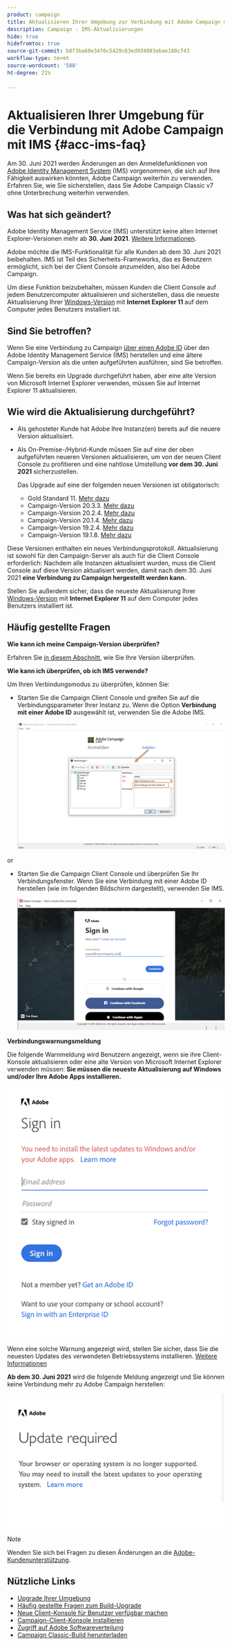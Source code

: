 ```yaml
---
product: campaign
title: Aktualisieren Ihrer Umgebung zur Verbindung mit Adobe Campaign mit IMS
description: Campaign - IMS-Aktualisierungen
hide: true
hidefromtoc: true
source-git-commit: b8f3ba60e34f6c5429c63ed934083ebae180cf43
workflow-type: tm+mt
source-wordcount: '588'
ht-degree: 21%

---
```


# Aktualisieren Ihrer Umgebung für die Verbindung mit Adobe Campaign mit IMS {#acc-ims-faq}

Am 30. Juni 2021 werden Änderungen an den Anmeldefunktionen von [Adobe Identity Management System](https://helpx.adobe.com/de/enterprise/using/identity.html) (IMS) vorgenommen, die sich auf Ihre Fähigkeit auswirken könnten, Adobe Campaign weiterhin zu verwenden. Erfahren Sie, wie Sie sicherstellen, dass Sie Adobe Campaign Classic v7 ohne Unterbrechung weiterhin verwenden.

## Was hat sich geändert?

Adobe Identity Management Service (IMS) unterstützt keine alten Internet Explorer-Versionen mehr ab **30. Juni 2021**. [Weitere Informationen](https://helpx.adobe.com/de/x-productkb/global/update-operating-system-and-browser.html).

Adobe möchte die IMS-Funktionalität für alle Kunden ab dem 30. Juni 2021 beibehalten. IMS ist Teil des Sicherheits-Frameworks, das es Benutzern ermöglicht, sich bei der Client Console anzumelden, also bei Adobe Campaign.

Um diese Funktion beizubehalten, müssen Kunden die Client Console auf jedem Benutzercomputer aktualisieren und sicherstellen, dass die neueste Aktualisierung Ihrer [Windows-Version](../rn/using/compatibility-matrix.md#ClientConsoleoperatingsystems) mit **Internet Explorer 11** auf dem Computer jedes Benutzers installiert ist.

## Sind Sie betroffen?

Wenn Sie eine Verbindung zu Campaign [über einen Adobe ID](../integrations/using/about-adobe-id.md) über den Adobe Identity Management Service (IMS) herstellen und eine ältere Campaign-Version als die unten aufgeführten ausführen, sind Sie betroffen.

Wenn Sie bereits ein Upgrade durchgeführt haben, aber eine alte Version von Microsoft Internet Explorer verwenden, müssen Sie auf Internet Explorer 11 aktualisieren.

## Wie wird die Aktualisierung durchgeführt?

* Als gehosteter Kunde hat Adobe Ihre Instanz(en) bereits auf die neuere Version aktualisiert.

* Als On-Premise-/Hybrid-Kunde müssen Sie auf eine der oben aufgeführten neueren Versionen aktualisieren, um von der neuen Client Console zu profitieren und eine nahtlose Umstellung **vor dem 30. Juni 2021** sicherzustellen.

   Das Upgrade auf eine der folgenden neuen Versionen ist obligatorisch:

   * Gold Standard 11. [Mehr dazu](../rn/using/gold-standard.md)
   * Campaign-Version 20.3.3. [Mehr dazu](../rn/using/release--20-3.md)
   * Campaign-Version 20.2.4. [Mehr dazu](../rn/using/release--20-2.md)
   * Campaign-Version 20.1.4. [Mehr dazu](../rn/using/release--20-1.md)
   * Campaign-Version 19.2.4. [Mehr dazu](../rn/using/release--19-2.md)
   * Campaign-Version 19.1.8. [Mehr dazu](../rn/using/release--19-1.md)

Diese Versionen enthalten ein neues Verbindungsprotokoll. Aktualisierung ist sowohl für den Campaign-Server als auch für die Client Console erforderlich: Nachdem alle Instanzen aktualisiert wurden, muss die Client Console auf diese Version aktualisiert werden, damit nach dem 30. Juni 2021 **eine Verbindung zu Campaign hergestellt werden kann.**

Stellen Sie außerdem sicher, dass die neueste Aktualisierung Ihrer [Windows-Version](../rn/using/compatibility-matrix.md#ClientConsoleoperatingsystems) mit **Internet Explorer 11** auf dem Computer jedes Benutzers installiert ist.

## Häufig gestellte Fragen

**Wie kann ich meine Campaign-Version überprüfen?**

Erfahren Sie [in diesem Abschnitt](../platform/using/launching-adobe-campaign.md#getting-your-campaign-version), wie Sie Ihre Version überprüfen.


**Wie kann ich überprüfen, ob ich IMS verwende?**

Um Ihren Verbindungsmodus zu überprüfen, können Sie:

* Starten Sie die Campaign Client Console und greifen Sie auf die Verbindungsparameter Ihrer Instanz zu. Wenn die Option **Verbindung mit einer Adobe ID** ausgewählt ist, verwenden Sie die Adobe IMS.

   ![](../integrations/using/assets/ims_1.png)

or

* Starten Sie die Campaign Client Console und überprüfen Sie Ihr Verbindungsfenster. Wenn Sie eine Verbindung mit einer Adobe ID herstellen (wie im folgenden Bildschirm dargestellt), verwenden Sie IMS.

   ![](../integrations/using/assets/adobeID.png)

**Verbindungswarnungsmeldung**

Die folgende Warnmeldung wird Benutzern angezeigt, wenn sie ihre Client-Konsole aktualisieren oder eine alte Version von Microsoft Internet Explorer verwenden müssen: **Sie müssen die neueste Aktualisierung auf Windows und/oder Ihre Adobe Apps installieren.**

![](../integrations/using/assets/do-not-localize/errorMsg.png)

Wenn eine solche Warnung angezeigt wird, stellen Sie sicher, dass Sie die neuesten Updates des verwendeten Betriebssystems installieren. [Weitere Informationen](https://helpx.adobe.com/x-productkb/global/update-operating-system-and-browser.html)

**Ab dem 30. Juni 2021** wird die folgende Meldung angezeigt und Sie können keine Verbindung mehr zu Adobe Campaign herstellen:

![](../integrations/using/assets/do-not-localize/errorUpdateReq.png)

>[!NOTE]
>
>Wenden Sie sich bei Fragen zu diesen Änderungen an die [Adobe-Kundenunterstützung](https://helpx.adobe.com/de/enterprise/admin-guide.html/enterprise/using/support-for-experience-cloud.ug.html).


## Nützliche Links

* [Upgrade Ihrer Umgebung](../production/using/build-upgrade.md)
* [Häufig gestellte Fragen zum Build-Upgrade](../platform/using/faq-build-upgrade.md)
* [Neue Client-Konsole für Benutzer verfügbar machen](../installation/using/client-console-availability-for-windows.md)
* [Campaign-Client-Konsole installieren](../installation/using/installing-the-client-console.md)
* [Zugriff auf Adobe Softwareverteilung](https://experienceleague.adobe.com/docs/experience-cloud/software-distribution/home.html?lang=de)
* [Campaign Classic-Build herunterladen](https://experience.adobe.com/#/downloads/content/software-distribution/de/campaign.html)